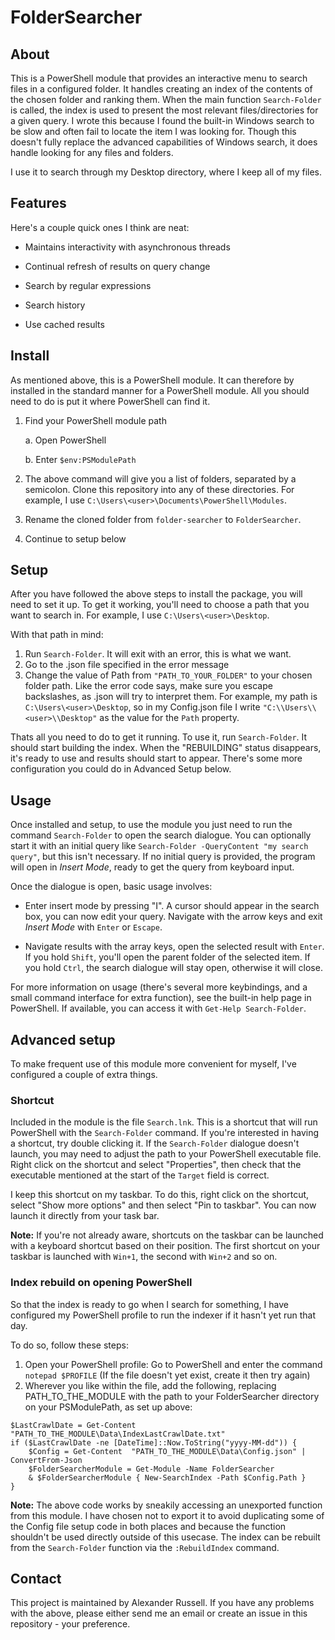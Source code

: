 # FolderSearcher

## About

This is a PowerShell module that provides an interactive menu to search files in a configured folder. It handles creating an index of the contents of the chosen folder and ranking them. When the main function `Search-Folder` is called, the index is used to present the most relevant files/directories for a given query. I wrote this because I found the built-in Windows search to be slow and often fail to locate the item I was looking for. Though this doesn't fully replace the advanced capabilities of Windows search, it does handle looking for any files and folders.

I use it to search through my Desktop directory, where I keep all of my files.

## Features

Here's a couple quick ones I think are neat:

* Maintains interactivity with asynchronous threads

* Continual refresh of results on query change

* Search by regular expressions

* Search history

* Use cached results

## Install

As mentioned above, this is a PowerShell module. It can therefore by installed in the standard manner for a PowerShell module. All you should need to do is put it where PowerShell can find it.

1. Find your PowerShell module path

    a. Open PowerShell

    b. Enter `$env:PSModulePath`

2. The above command will give you a list of folders, separated by a semicolon. Clone this repository into any of these directories. For example, I use `C:\Users\<user>\Documents\PowerShell\Modules`.

3. Rename the cloned folder from `folder-searcher` to `FolderSearcher`.

3. Continue to setup below

## Setup

After you have followed the above steps to install the package, you will need to set it up. To get it working, you'll need to choose a path that you want to search in. For example, I use `C:\Users\<user>\Desktop`.

With that path in mind:

1. Run `Search-Folder`. It will exit with an error, this is what we want.
2. Go to the .json file specified in the error message
3. Change the value of Path from `"PATH_TO_YOUR_FOLDER"` to your chosen folder path. Like the error code says, make sure you escape backslashes, as .json will try to interpret them. For example, my path is `C:\Users\<user>\Desktop`, so in my Config.json file I write `"C:\\Users\\<user>\\Desktop"` as the value for the `Path` property.

Thats all you need to do to get it running. To use it, run `Search-Folder`. It should start building the index. When the "REBUILDING" status disappears, it's ready to use and results should start to appear. There's some more configuration you could do in Advanced Setup below.

## Usage

Once installed and setup, to use the module you just need to run the command `Search-Folder` to open the search dialogue. You can optionally start it with an initial query like `Search-Folder -QueryContent "my search query"`, but this isn't necessary. If no initial query is provided, the program will open in *Insert Mode*, ready to get the query from keyboard input.

Once the dialogue is open, basic usage involves:

* Enter insert mode by pressing "I". A cursor should appear in the search box, you can now edit your query. Navigate with the arrow keys and exit *Insert Mode* with `Enter` or `Escape`. 

* Navigate results with the array keys, open the selected result with `Enter`. If you hold `Shift`, you'll open the parent folder of the selected item. If you hold `Ctrl`, the search dialogue will stay open, otherwise it will close.

For more information on usage (there's several more keybindings, and a small command interface for extra function), see the built-in help page in PowerShell. If available, you can access it with `Get-Help Search-Folder`. 

## Advanced setup

To make frequent use of this module more convenient for myself, I've configured a couple of extra things.

### Shortcut

Included in the module is the file `Search.lnk`. This is a shortcut that will run PowerShell with the `Search-Folder` command. If you're interested in having a shortcut, try double clicking it. If the `Search-Folder` dialogue doesn't launch, you may need to adjust the path to your PowerShell executable file. Right click on the shortcut and select "Properties", then check that the executable mentioned at the start of the `Target` field is correct.

I keep this shortcut on my taskbar. To do this, right click on the shortcut, select "Show more options" and then select "Pin to taskbar". You can now launch it directly from your task bar. 

**Note:** If you're not already aware, shortcuts on the taskbar can be launched with a  keyboard shortcut based on their position. The first shortcut on your taskbar is launched with `Win+1`, the second with `Win+2` and so on.

### Index rebuild on opening PowerShell

So that the index is ready to go when I search for something, I have configured my PowerShell profile to run the indexer if it hasn't yet run that day.

To do so, follow these steps:

1. Open your PowerShell profile: Go to PowerShell and enter the command `notepad $PROFILE` (If the file doesn't yet exist, create it then try again)
2. Wherever you like within the file, add the following, replacing PATH_TO_THE_MODULE with the path to your FolderSearcher directory on your PSModulePath, as set up above:

```{PowerShell}
$LastCrawlDate = Get-Content "PATH_TO_THE_MODULE\Data\IndexLastCrawlDate.txt"
if ($LastCrawlDate -ne [DateTime]::Now.ToString("yyyy-MM-dd")) {
    $Config = Get-Content  "PATH_TO_THE_MODULE\Data\Config.json" | ConvertFrom-Json
    $FolderSearcherModule = Get-Module -Name FolderSearcher
    & $FolderSearcherModule { New-SearchIndex -Path $Config.Path }
}
```

**Note:** The above code works by sneakily accessing an unexported function from this module. I have chosen not to export it to avoid duplicating some of the Config file setup code in both places and because the function shouldn't be used directly outside of this usecase. The index can be rebuilt from the `Search-Folder` function via the `:RebuildIndex` command.

## Contact

This project is maintained by Alexander Russell. If you have any problems with the above, please either send me an email or create an issue in this repository - your preference.